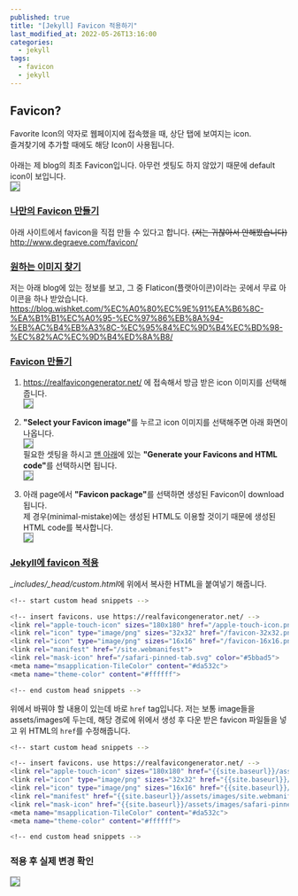 ```yaml
---
published: true
title: "[Jekyll] Favicon 적용하기"
last_modified_at: 2022-05-26T13:16:00
categories:
  - jekyll
tags:
  - favicon
  - jekyll
---
```


## Favicon?
Favorite Icon의 약자로 웹페이지에 접속했을 때, 상단 탭에 보여지는 icon.<br>
즐겨찾기에 추가할 때에도 해당 Icon이 사용됩니다.<br>
<br>
아래는 제 blog의 최초 Favicon입니다. 아무런 셋팅도 하지 않았기 때문에 default icon이 보입니다.<br>
<img src="https://user-images.githubusercontent.com/90759236/170415058-ef2b0010-6ba5-4c05-9f04-2189b0852c7e.png" style="border: 1px solid grey; max-width: 80%; height: auto;"> <br>

### <u>나만의 Favicon 만들기</u>
아래 사이트에서 favicon을 직접 만들 수 있다고 합니다. ~~(저는 귀찮아서 안해봤습니다)~~ <br>
http://www.degraeve.com/favicon/

### <u>원하는 이미지 찾기</u>
저는 아래 blog에 있는 정보를 보고, 그 중 Flaticon(플랫아이콘)이라는 곳에서 무료 아이콘을 하나 받았습니다. <br>
https://blog.wishket.com/%EC%A0%80%EC%9E%91%EA%B6%8C-%EA%B1%B1%EC%A0%95-%EC%97%86%EB%8A%94-%EB%AC%B4%EB%A3%8C-%EC%95%84%EC%9D%B4%EC%BD%98-%EC%82%AC%EC%9D%B4%ED%8A%B8/

### <u>Favicon 만들기</u>
1. https://realfavicongenerator.net/ 에 접속해서 방금 받은 icon 이미지를 선택해줍니다. <br>
<img src="https://user-images.githubusercontent.com/90759236/170417750-64855f7e-da5e-4fd8-827b-2f4b616e2eb7.png" style="border: 1px solid grey; max-width: 80%; height: auto;"> <br>

2. <b>"Select your Favicon image"</b>를 누르고 icon 이미지를 선택해주면 아래 화면이 나옵니다.<br>
<img src="https://user-images.githubusercontent.com/90759236/170421780-441daf2e-b10b-4c81-98aa-2ac8dd842ae7.png" style="border: 1px solid grey; max-width: 80%; height: auto;"> <br>
필요한 셋팅을 하시고 <u>맨 아래</u>에 있는 <b>"Generate your Favicons and HTML code"</b>를 선택하시면 됩니다.<br>
<img src="https://user-images.githubusercontent.com/90759236/170422004-f882437b-58ea-4cbf-b147-c1fd341b56cb.png" style="border: 1px solid grey; max-width: 80%; height: auto;"> <br>

3. 아래 page에서 <b>"Favicon package"</b>를 선택하면 생성된 Favicon이 download됩니다. <br>
제 경우(minimal-mistake)에는 생성된 HTML도 이용할 것이기 때문에 생성된 HTML code를 복사합니다. <br>
<img src="https://user-images.githubusercontent.com/90759236/170425199-1a8a6d76-0031-49e6-8c29-ad98b058df30.png" style="border: 1px solid grey; max-width: 80%; height: auto;"> <br>

### <u>Jekyll에 favicon 적용</u>
<i>_includes/_head/custom.html</i>에 위에서 복사한 HTML을 붙여넣기 해줍니다.
```sh
<!-- start custom head snippets -->

<!-- insert favicons. use https://realfavicongenerator.net/ -->
<link rel="apple-touch-icon" sizes="180x180" href="/apple-touch-icon.png">
<link rel="icon" type="image/png" sizes="32x32" href="/favicon-32x32.png">
<link rel="icon" type="image/png" sizes="16x16" href="/favicon-16x16.png">
<link rel="manifest" href="/site.webmanifest">
<link rel="mask-icon" href="/safari-pinned-tab.svg" color="#5bbad5">
<meta name="msapplication-TileColor" content="#da532c">
<meta name="theme-color" content="#ffffff">

<!-- end custom head snippets -->
```
위에서 바꿔야 할 내용이 있는데 바로 `href` tag입니다. 저는 보통 image들을 assets/images에 두는데, 해당 경로에 위에서 생성 후 다운 받은 favicon 파일들을 넣고 위 HTML의 `href`를 수정해줍니다.

```sh
<!-- start custom head snippets -->

<!-- insert favicons. use https://realfavicongenerator.net/ -->
<link rel="apple-touch-icon" sizes="180x180" href="{{site.baseurl}}/assets/images/apple-touch-icon.png">
<link rel="icon" type="image/png" sizes="32x32" href="{{site.baseurl}}/assets/images/favicon-32x32.png">
<link rel="icon" type="image/png" sizes="16x16" href="{{site.baseurl}}/assets/images/favicon-16x16.png">
<link rel="manifest" href="{{site.baseurl}}/assets/images/site.webmanifest">
<link rel="mask-icon" href="{{site.baseurl}}/assets/images/safari-pinned-tab.svg" color="#5bbad5">
<meta name="msapplication-TileColor" content="#da532c">
<meta name="theme-color" content="#ffffff">

<!-- end custom head snippets -->
```

### 적용 후 실제 변경 확인
<img src="https://user-images.githubusercontent.com/90759236/170428427-2c6e8208-e2de-4c4c-9f29-23ada491a66f.png" style="border: 1px solid grey; max-width: 80%; height: auto;"> <br>